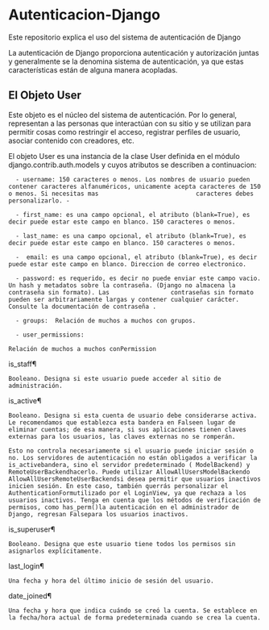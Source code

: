 # Autenticacion-Django
Este repositorio explica el uso del sistema de autenticación de Django

La autenticación de Django proporciona autenticación y autorización juntas y generalmente se la denomina sistema de autenticación, ya que estas características están de alguna manera acopladas.

## El Objeto User

Este objeto es el núcleo del sistema de autenticación. Por lo general, representan a las personas que interactúan con su sitio y se utilizan para permitir cosas como restringir el acceso, registrar perfiles de usuario, asociar contenido con creadores, etc. 

El objeto User es una instancia de la clase User definida en el módulo django.contrib.auth.models y cuyos atributos se describen a continuacion:


      - username: 150 caracteres o menos. Los nombres de usuario pueden contener caracteres alfanuméricos, unicamente acepta caracteres de 150 o menos. Si necesitas mas                           caracteres debes personalizarlo. -

      - first_name: es una campo opcional, el atributo (blank=True), es decir puede estar este campo en blanco. 150 caracteres o menos.

      - last_name: es una campo opcional, el atributo (blank=True), es decir puede estar este campo en blanco. 150 caracteres o menos.

      -  email: es una campo opcional, el atributo (blank=True), es decir puede estar este campo en blanco. Direccion de correo electronico.

      - password: es requerido, es decir no puede enviar este campo vacio. Un hash y metadatos sobre la contraseña. (Django no almacena la contraseña sin formato). Las                 contraseñas sin formato pueden ser arbitrariamente largas y contener cualquier carácter. Consulte la documentación de contraseña .

      - groups:  Relación de muchos a muchos con grupos.

      - user_permissions:

    Relación de muchos a muchos conPermission

is_staff¶

    Booleano. Designa si este usuario puede acceder al sitio de administración.

is_active¶

    Booleano. Designa si esta cuenta de usuario debe considerarse activa. Le recomendamos que establezca esta bandera en Falseen lugar de eliminar cuentas; de esa manera, si sus aplicaciones tienen claves externas para los usuarios, las claves externas no se romperán.

    Esto no controla necesariamente si el usuario puede iniciar sesión o no. Los servidores de autenticación no están obligados a verificar la is_activebandera, sino el servidor predeterminado ( ModelBackend) y RemoteUserBackendhacerlo. Puede utilizar AllowAllUsersModelBackendo AllowAllUsersRemoteUserBackendsi desea permitir que usuarios inactivos inicien sesión. En este caso, también querrás personalizar el AuthenticationFormutilizado por el LoginView, ya que rechaza a los usuarios inactivos. Tenga en cuenta que los métodos de verificación de permisos, como has_perm()la autenticación en el administrador de Django, regresan Falsepara los usuarios inactivos.

is_superuser¶

    Booleano. Designa que este usuario tiene todos los permisos sin asignarlos explícitamente.

last_login¶

    Una fecha y hora del último inicio de sesión del usuario.

date_joined¶

    Una fecha y hora que indica cuándo se creó la cuenta. Se establece en la fecha/hora actual de forma predeterminada cuando se crea la cuenta.

    
